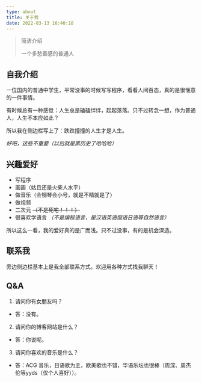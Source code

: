 ```yaml
---
type: about
title: 关于我
date: 2022-03-13 16:40:18
---
```


> 简洁介绍
> 
> 一个多愁善感的普通人

## 自我介绍

一位国内的普通中学生，平常没事的时候写写程序，看看人间百态，真的是很惬意的一件事情。

有时候总有一种感觉：人生总是磕磕绊绊，起起落落。只不过转念一想，作为普通人，人生不本应如此？

所以我在侧边栏写上了：跌跌撞撞的人生才是人生。

*好吧，这些不重要（以后就是黑历史了哈哈哈）*

## 兴趣爱好

- 写程序
- 画画（姑且还是火柴人水平）
- 做音乐（会钢琴会小号，就是不精就是了）
- 做视频
- 二次元 ~~（不是死宅！！！）~~
- 很喜欢学语言 *（不是编程语言，是汉语英语俄语日语等自然语言）*

所以这么一看，我的爱好真的是广而浅。只不过没事，有的是机会深造。

## 联系我

旁边侧边栏基本上是我全部联系方式。欢迎用各种方式找我聊天！

## Q&A

1. 请问你有女朋友吗？
  - 答：没有。
2. 请问你的博客网站是什么？
  - 答：你说呢。
3. 请问你喜欢的音乐是什么？
  - 答：ACG 音乐，日语歌为主，欧美歌也不错，华语乐坛也很棒（周深、周杰伦等yyds（仅个人喜好））。